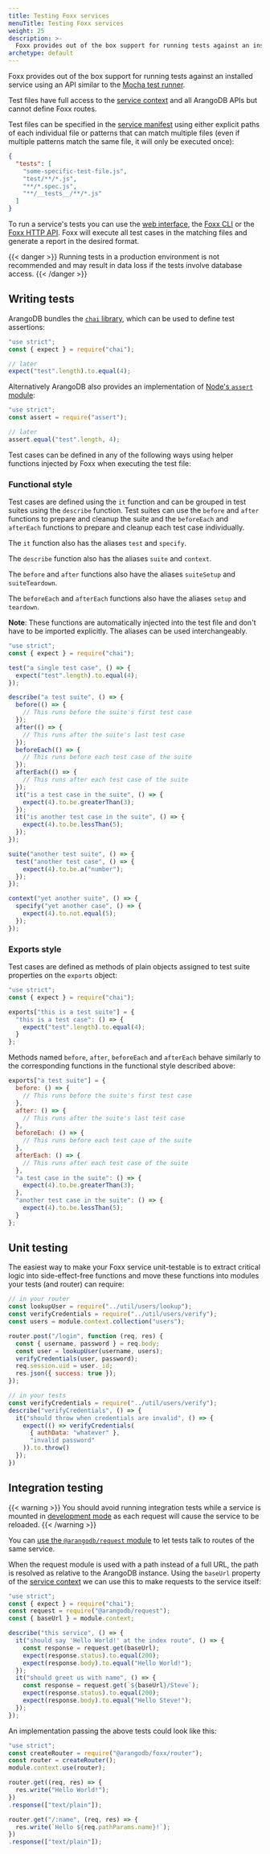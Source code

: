 ```yaml
---
title: Testing Foxx services
menuTitle: Testing Foxx services
weight: 25
description: >-
  Foxx provides out of the box support for running tests against an installed service using an API similar to the Mocha test runner
archetype: default
---
```

Foxx provides out of the box support for running tests against an
installed service using an API similar to
the [Mocha test runner](https://mochajs.org).

Test files have full access to the [service context](../reference/service-context.md)
and all ArangoDB APIs but cannot define Foxx routes.

Test files can be specified in the [service manifest](../reference/service-manifest.md)
using either explicit paths of each individual file or patterns that can
match multiple files (even if multiple patterns match the same file,
it will only be executed once):


```json
{
  "tests": [
    "some-specific-test-file.js",
    "test/**/*.js",
    "**/*.spec.js",
    "**/__tests__/**/*.js"
  ]
}
```

To run a service's tests you can use
the [web interface](../../../components/web-interface/services.md),
the [Foxx CLI](../../../components/tools/foxx-cli/_index.md) or
the [Foxx HTTP API](../../../http/foxx.md#miscellaneous).
Foxx will execute all test cases in the matching files and
generate a report in the desired format.

{{< danger >}}
Running tests in a production environment is not recommended and
may result in data loss if the tests involve database access.
{{< /danger >}}

## Writing tests

ArangoDB bundles the [`chai` library](http://www.chaijs.com),
which can be used to define test assertions:

```js
"use strict";
const { expect } = require("chai");

// later
expect("test".length).to.equal(4);
```

Alternatively ArangoDB also provides an implementation of
[Node's `assert` module](https://nodejs.org/api/assert.html):

```js
"use strict";
const assert = require("assert");

// later
assert.equal("test".length, 4);
```

Test cases can be defined in any of the following ways using helper functions
injected by Foxx when executing the test file:

### Functional style

Test cases are defined using the `it` function and can be grouped in
test suites using the `describe` function. Test suites can use the
`before` and `after` functions to prepare and cleanup the suite and
the `beforeEach` and `afterEach` functions to prepare and cleanup
each test case individually.

The `it` function also has the aliases `test` and `specify`.

The `describe` function also has the aliases `suite` and `context`.

The `before` and `after` functions also have
the aliases `suiteSetup` and `suiteTeardown`.

The `beforeEach` and `afterEach` functions also have
the aliases `setup` and `teardown`.

**Note**: These functions are automatically injected into the test file and
don't have to be imported explicitly. The aliases can be used interchangeably.

```js
"use strict";
const { expect } = require("chai");

test("a single test case", () => {
  expect("test".length).to.equal(4);
});

describe("a test suite", () => {
  before(() => {
    // This runs before the suite's first test case
  });
  after(() => {
    // This runs after the suite's last test case
  });
  beforeEach(() => {
    // This runs before each test case of the suite
  });
  afterEach(() => {
    // This runs after each test case of the suite
  });
  it("is a test case in the suite", () => {
    expect(4).to.be.greaterThan(3);
  });
  it("is another test case in the suite", () => {
    expect(4).to.be.lessThan(5);
  });
});

suite("another test suite", () => {
  test("another test case", () => {
    expect(4).to.be.a("number");
  });
});

context("yet another suite", () => {
  specify("yet another case", () => {
    expect(4).to.not.equal(5);
  });
});
```

### Exports style

Test cases are defined as methods of plain objects assigned to test suite
properties on the `exports` object:

```js
"use strict";
const { expect } = require("chai");

exports["this is a test suite"] = {
  "this is a test case": () => {
    expect("test".length).to.equal(4);
  }
};
```

Methods named `before`, `after`, `beforeEach` and `afterEach` behave similarly
to the corresponding functions in the functional style described above:

```js
exports["a test suite"] = {
  before: () => {
    // This runs before the suite's first test case
  },
  after: () => {
    // This runs after the suite's last test case
  },
  beforeEach: () => {
    // This runs before each test case of the suite
  },
  afterEach: () => {
    // This runs after each test case of the suite
  },
  "a test case in the suite": () => {
    expect(4).to.be.greaterThan(3);
  },
  "another test case in the suite": () => {
    expect(4).to.be.lessThan(5);
  }
};
```

## Unit testing

The easiest way to make your Foxx service unit-testable is to extract
critical logic into side-effect-free functions and move these functions into
modules your tests (and router) can require:

```js
// in your router
const lookupUser = require("../util/users/lookup");
const verifyCredentials = require("../util/users/verify");
const users = module.context.collection("users");

router.post("/login", function (req, res) {
  const { username, password } = req.body;
  const user = lookupUser(username, users);
  verifyCredentials(user, password);
  req.session.uid = user._id;
  res.json({ success: true });
});

// in your tests
const verifyCredentials = require("../util/users/verify");
describe("verifyCredentials", () => {
  it("should throw when credentials are invalid", () => {
    expect(() => verifyCredentials(
      { authData: "whatever" },
      "invalid password"
    )).to.throw()
  });
})
```

## Integration testing

{{< warning >}}
You should avoid running integration tests while a service
is mounted in [development mode](development-mode.md) as each request
will cause the service to be reloaded.
{{< /warning >}}

You can [use the `@arangodb/request` module](making-requests.md)
to let tests talk to routes of the same service.

When the request module is used with a path instead of a full URL,
the path is resolved as relative to the ArangoDB instance.
Using the `baseUrl` property of the [service context](../reference/service-context.md)
we can use this to make requests to the service itself:

```js
"use strict";
const { expect } = require("chai");
const request = require("@arangodb/request");
const { baseUrl } = module.context;

describe("this service", () => {
  it("should say 'Hello World!' at the index route", () => {
    const response = request.get(baseUrl);
    expect(response.status).to.equal(200);
    expect(response.body).to.equal("Hello World!");
  });
  it("should greet us with name", () => {
    const response = request.get(`${baseUrl}/Steve`);
    expect(response.status).to.equal(200);
    expect(response.body).to.equal("Hello Steve!");
  });
});
```

An implementation passing the above tests could look like this:

```js
"use strict";
const createRouter = require("@arangodb/foxx/router");
const router = createRouter();
module.context.use(router);

router.get((req, res) => {
  res.write("Hello World!");
})
.response(["text/plain"]);

router.get("/:name", (req, res) => {
  res.write(`Hello ${req.pathParams.name}!`);
})
.response(["text/plain"]);
```
